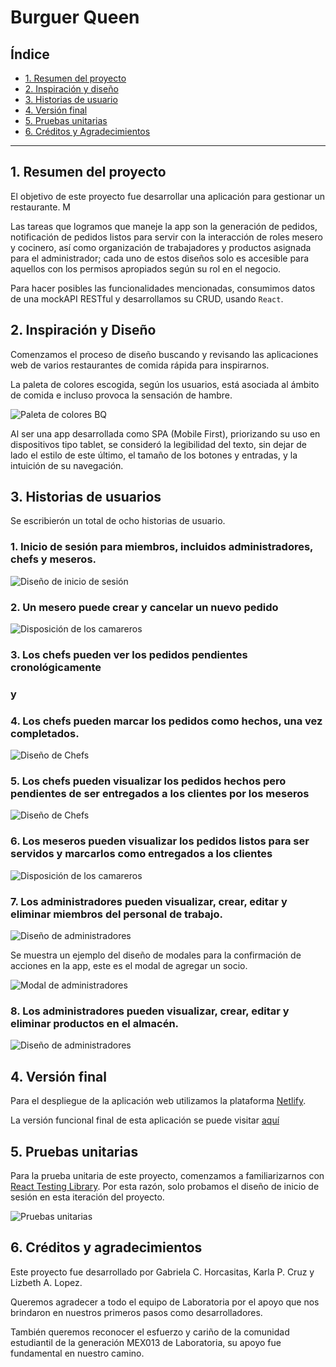 # Burguer Queen

## Índice

* [1. Resumen del proyecto](#1-resumen-del-proyecto)
* [2. Inspiración y diseño](#2-inspiración-y-diseño)
* [3. Historias de usuario](#3-historias-de-usuario)
* [4. Versión final](#4-versión-final)
* [5. Pruebas unitarias](#5-pruebas-unitarias)
* [6. Créditos y Agradecimientos](#6-créditos-y-agradecimientos)

***

## 1. Resumen del proyecto

El objetivo de este proyecto fue desarrollar una aplicación para gestionar un restaurante. M

Las tareas que logramos que maneje la app son la generación de pedidos, notificación de pedidos listos para servir con la interacción de roles  mesero y cocinero, así como organización de trabajadores y productos asignada para el administrador; cada uno de estos diseños solo es accesible para aquellos con los permisos apropiados según su rol en el negocio.

Para hacer posibles las funcionalidades mencionadas, consumimos datos de una mockAPI RESTful y desarrollamos su CRUD, usando `React`.

## 2. Inspiración y Diseño

Comenzamos el proceso de diseño buscando y revisando las aplicaciones web de varios restaurantes de comida rápida para inspirarnos.

La paleta de colores escogida, según los usuarios, está asociada al ámbito de comida e incluso provoca la sensación de hambre.

![Paleta de colores BQ](./readmeImages/pallette_BQ2.png)

Al ser una app desarrollada como SPA (Mobile First), priorizando su uso en dispositivos tipo tablet, se consideró la legibilidad del texto, sin dejar de lado el estilo de este último, el tamaño de los botones y entradas, y la intuición de su navegación.

## 3. Historias de usuarios

Se escribierón un total de ocho historias de usuario.

### 1. Inicio de sesión para miembros, incluidos administradores, chefs y meseros.

![Diseño de inicio de sesión](./readmeImages/LogIn.png)

### 2. Un mesero puede crear y cancelar un nuevo pedido

![Disposición de los camareros](./readmeImages/WaitersMenu.png)

### 3. Los chefs pueden ver los pedidos pendientes cronológicamente

### y

### 4. Los chefs pueden marcar los pedidos como hechos, una vez completados.

![Diseño de Chefs](./readmeImages/ChefsReceived.png)

### 5. Los chefs pueden visualizar los pedidos hechos pero pendientes de ser entregados a los clientes por los meseros

![Diseño de Chefs](./readmeImages/ChefsDelivered.png)

### 6. Los meseros pueden visualizar los pedidos listos para ser servidos y marcarlos como entregados a los clientes

![Disposición de los camareros](./readmeImages/WaitersOrdersReady.png)

### 7. Los administradores pueden visualizar, crear, editar y eliminar miembros del personal de trabajo.

![Diseño de administradores](./readmeImages/AdminPartners.png)

Se muestra un ejemplo del diseño de modales para la confirmación de acciones en la app, este es el modal de agregar un socio.

![Modal de administradores](./readmeImages/ModalExample.png)

### 8. Los administradores pueden visualizar, crear, editar y eliminar productos en el almacén.

![Diseño de administradores](./readmeImages/AdminProducts.png)

## 4. Versión final

Para el despliegue de la aplicación web utilizamos la plataforma [Netlify](https://www.netlify.com/).

La versión funcional final de esta aplicación se puede visitar [aquí](https://burgerqueen-bq2.netlify.app/)

## 5. Pruebas unitarias

Para la prueba unitaria de este proyecto, comenzamos a familiarizarnos con [React Testing Library](https://testing-library.com/docs/react-testing-library/intro/). Por esta razón, solo probamos el diseño de inicio de sesión en esta iteración del proyecto.

![Pruebas unitarias](./readmeImages/UnitTests.png)

## 6. Créditos y agradecimientos

Este proyecto fue desarrollado por Gabriela C. Horcasitas, Karla P. Cruz y Lizbeth A. Lopez.

Queremos agradecer a todo el equipo de Laboratoria por el apoyo que nos brindaron en nuestros primeros pasos como desarrolladores.

También queremos reconocer el esfuerzo y cariño de la comunidad estudiantil de la generación MEX013 de Laboratoria, su apoyo fue fundamental en nuestro camino.
